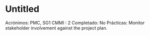 # Untitled

Acrónimos: PMC, SG1
CMMI : 2
Completado: No
Prácticas: Monitor stakeholder involvement against the project plan.